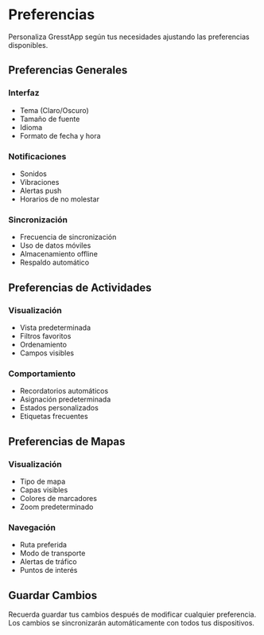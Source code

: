 # Preferencias

Personaliza GresstApp según tus necesidades ajustando las preferencias disponibles.

## Preferencias Generales

### Interfaz
- Tema (Claro/Oscuro)
- Tamaño de fuente
- Idioma
- Formato de fecha y hora

### Notificaciones
- Sonidos
- Vibraciones
- Alertas push
- Horarios de no molestar

### Sincronización
- Frecuencia de sincronización
- Uso de datos móviles
- Almacenamiento offline
- Respaldo automático

## Preferencias de Actividades

### Visualización
- Vista predeterminada
- Filtros favoritos
- Ordenamiento
- Campos visibles

### Comportamiento
- Recordatorios automáticos
- Asignación predeterminada
- Estados personalizados
- Etiquetas frecuentes

## Preferencias de Mapas

### Visualización
- Tipo de mapa
- Capas visibles
- Colores de marcadores
- Zoom predeterminado

### Navegación
- Ruta preferida
- Modo de transporte
- Alertas de tráfico
- Puntos de interés

## Guardar Cambios

Recuerda guardar tus cambios después de modificar cualquier preferencia. Los cambios se sincronizarán automáticamente con todos tus dispositivos. 
